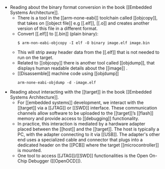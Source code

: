- Reading about the binary format conversion in the book [[Embedded Systems Architecture]].
	- There is a tool in the [[arm-none-eabi]] toolchain called [[objcopy]], that takes on [[object file]] e.g [[.elf]], [[.o]] and creates another version of this file in a different format.
	- Convert [[.elf]] to [[.bin]] (plain binary):
	  ```console
	  $ arm-non-eabi-objcopy -I elf -O binary image.elf image.bin
	  ```
	- This will strip away header data from the [[.elf]] that is not needed to run on the target.
	- Related to [[objcopy]] there is another tool called [[objdump]], that displays human readable details about the [[image]] .
	- [[Disassemble]] machine code using [[objdump]]
	  ```console
	  arm-none-eabi-objdump -d -image.elf
	  ```
- Reading about interacting with the [[target]] in the book [[Embedded Systems Architecture]].
	- For [[embedded systems]] development, we interact with the [[target]] via a [[JTAG]] or [[SWD]] interface. These communication channels allow software to be uploaded to the [[target]]’s [[flash]] memory and provide access to [[debugging]] functionality.
	- In practice, this interaction is mediated by a hardware adapter placed between the [[host]] and the [[target]]. The host is typically a PC, with the adapter connecting to it via [[USB]]. The adapter's other end uses a specialized cable and connector that plugs into a dedicated header on the [[PCB]] where the target [[microcontroller]] is mounted.
	- One tool to access [[JTAG]]/[[SWD]] functionalities is the Open On-Chip Debugger ([[OpenOCD]]).